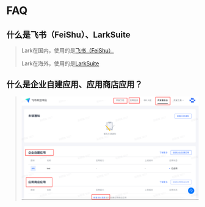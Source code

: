 # FAQ

## 什么是飞书（FeiShu）、LarkSuite
> Lark在国内，使用的是[飞书（FeiShu）](https://www.feishu.cn/)
> 
> Lark在海外，使用的是[LarkSuite](https://www.larksuite.com/)

## 什么是企业自建应用、应用商店应用？
> ![应用类型](app_type.zh.png)
